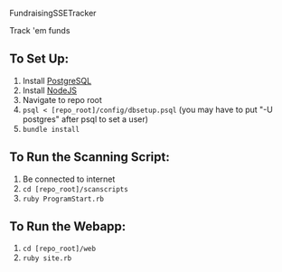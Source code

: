FundraisingSSETracker

Track 'em funds

To Set Up:
---------

1. Install [PostgreSQL](http://www.postgresql.org/)
2. Install [NodeJS](http://www.nodejs.org/)
3. Navigate to repo root
2. `psql < [repo_root]/config/dbsetup.psql` 
(you may have to put "-U postgres" after psql to set a user)
4. `bundle install`

To Run the Scanning Script:
---------------------------
1. Be connected to internet
2. `cd [repo_root]/scanscripts`
3. `ruby ProgramStart.rb`

To Run the Webapp:
------------------
1. `cd [repo_root]/web`
2. `ruby site.rb`
